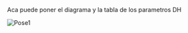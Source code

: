 Aca puede poner el diagrama y la tabla de los parametros DH

![Pose1](https://github.com/user-attachments/assets/28de440e-9aa9-4c21-9f72-340ec3c4b540)

